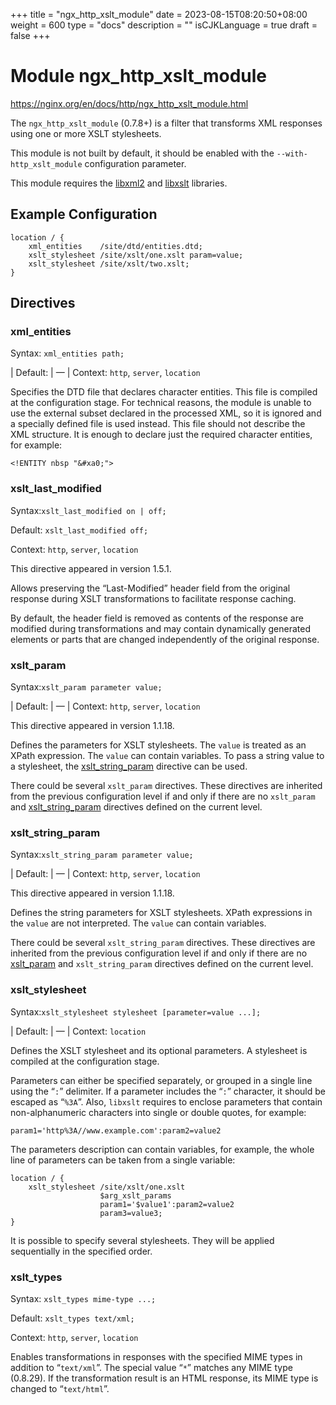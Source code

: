 +++
title = "ngx_http_xslt_module"
date = 2023-08-15T08:20:50+08:00
weight = 600
type = "docs"
description = ""
isCJKLanguage = true
draft = false
+++

# Module ngx_http_xslt_module

https://nginx.org/en/docs/http/ngx_http_xslt_module.html



The `ngx_http_xslt_module` (0.7.8+) is a filter that transforms XML responses using one or more XSLT stylesheets.

This module is not built by default, it should be enabled with the `--with-http_xslt_module` configuration parameter.

This module requires the [libxml2](http://xmlsoft.org/) and [libxslt](http://xmlsoft.org/XSLT/) libraries.





## Example Configuration



```
location / {
    xml_entities    /site/dtd/entities.dtd;
    xslt_stylesheet /site/xslt/one.xslt param=value;
    xslt_stylesheet /site/xslt/two.xslt;
}
```





## Directives



### xml_entities

  Syntax:  `xml_entities path;`

| Default: | —                            |
  Context: `http`, `server`, `location`


Specifies the DTD file that declares character entities. This file is compiled at the configuration stage. For technical reasons, the module is unable to use the external subset declared in the processed XML, so it is ignored and a specially defined file is used instead. This file should not describe the XML structure. It is enough to declare just the required character entities, for example:

```
<!ENTITY nbsp "&#xa0;">
```





### xslt_last_modified

  Syntax:`xslt_last_modified on | off;`

  Default: `xslt_last_modified off;`

  Context: `http`, `server`, `location`


This directive appeared in version 1.5.1.

Allows preserving the “Last-Modified” header field from the original response during XSLT transformations to facilitate response caching.

By default, the header field is removed as contents of the response are modified during transformations and may contain dynamically generated elements or parts that are changed independently of the original response.



### xslt_param

  Syntax:`xslt_param parameter value;`

| Default: | —                             |
  Context: `http`, `server`, `location`


This directive appeared in version 1.1.18.

Defines the parameters for XSLT stylesheets. The `value` is treated as an XPath expression. The `value` can contain variables. To pass a string value to a stylesheet, the [xslt_string_param](https://nginx.org/en/docs/http/ngx_http_xslt_module.html#xslt_string_param) directive can be used.

There could be several `xslt_param` directives. These directives are inherited from the previous configuration level if and only if there are no `xslt_param` and [xslt_string_param](https://nginx.org/en/docs/http/ngx_http_xslt_module.html#xslt_string_param) directives defined on the current level.



### xslt_string_param

  Syntax:`xslt_string_param parameter value;`

| Default: | —                                    |
  Context: `http`, `server`, `location`


This directive appeared in version 1.1.18.

Defines the string parameters for XSLT stylesheets. XPath expressions in the `value` are not interpreted. The `value` can contain variables.

There could be several `xslt_string_param` directives. These directives are inherited from the previous configuration level if and only if there are no [xslt_param](https://nginx.org/en/docs/http/ngx_http_xslt_module.html#xslt_param) and `xslt_string_param` directives defined on the current level.



### xslt_stylesheet

  Syntax:`xslt_stylesheet stylesheet [parameter=value ...];`

| Default: | —                                                   |
  Context: `location`


Defines the XSLT stylesheet and its optional parameters. A stylesheet is compiled at the configuration stage.

Parameters can either be specified separately, or grouped in a single line using the “`:`” delimiter. If a parameter includes the “`:`” character, it should be escaped as “`%3A`”. Also, `libxslt` requires to enclose parameters that contain non-alphanumeric characters into single or double quotes, for example:

```
param1='http%3A//www.example.com':param2=value2
```



The parameters description can contain variables, for example, the whole line of parameters can be taken from a single variable:

```
location / {
    xslt_stylesheet /site/xslt/one.xslt
                    $arg_xslt_params
                    param1='$value1':param2=value2
                    param3=value3;
}
```



It is possible to specify several stylesheets. They will be applied sequentially in the specified order.



### xslt_types

  Syntax:  `xslt_types mime-type ...;`

  Default: `xslt_types text/xml;`

  Context: `http`, `server`, `location`


Enables transformations in responses with the specified MIME types in addition to “`text/xml`”. The special value “`*`” matches any MIME type (0.8.29). If the transformation result is an HTML response, its MIME type is changed to “`text/html`”.